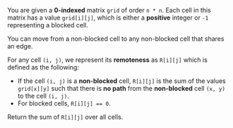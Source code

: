 You are given a **0-indexed** matrix `grid` of order `n * n`. Each cell in this matrix has a value `grid[i][j]`, which is either a **positive** integer or `-1` representing a blocked cell.

You can move from a non-blocked cell to any non-blocked cell that shares an edge.

For any cell `(i, j)`, we represent its **remoteness** as `R[i][j]` which is defined as the following:

- If the cell `(i, j)` is a **non-blocked** cell, `R[i][j]` is the sum of the values `grid[x][y]` such that there is **no path** from the **non-blocked** cell `(x, y)` to the cell `(i, j)`.
- For blocked cells, `R[i][j] == 0`.

Return the sum of `R[i][j]` over all cells.